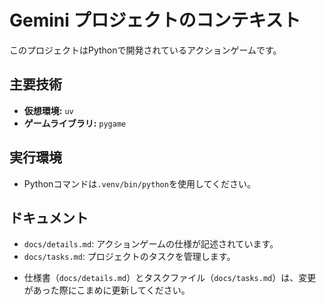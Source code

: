 # Gemini プロジェクトのコンテキスト

このプロジェクトはPythonで開発されているアクションゲームです。

## 主要技術

*   **仮想環境:** `uv`
*   **ゲームライブラリ:** `pygame`

## 実行環境

*   Pythonコマンドは`.venv/bin/python`を使用してください。

## ドキュメント

*   `docs/details.md`: アクションゲームの仕様が記述されています。
*   `docs/tasks.md`: プロジェクトのタスクを管理します。
- 仕様書（`docs/details.md`）とタスクファイル（`docs/tasks.md`）は、変更があった際にこまめに更新してください。